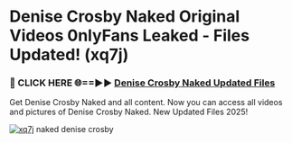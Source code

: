 # Denise Crosby Naked Original Videos 0nlyFans Leaked - Files Updated! (xq7j)

<h3>🔴 CLICK HERE 🌐==►► <a href="https://tinyurl.com/yckcrads" rel="nofollow">Denise Crosby Naked Updated Files</a></h3>

Get Denise Crosby Naked and all content. Now you can access all videos and pictures of Denise Crosby Naked. New Updated Files 2025!

[![xq7j](https://i.imgur.com/hpKpOFt.gif)](https://tinyurl.com/yckcrads)
naked denise crosby